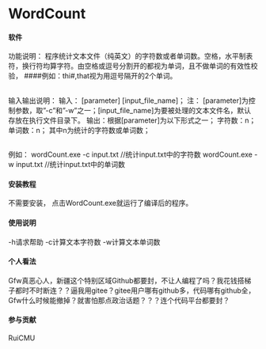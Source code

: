 # WordCount


#### 软件
功能说明：
	程序统计文本文件（纯英文）的字符数或者单词数。空格，水平制表符，换行符均算字符。由空格或逗号分割开的都视为单词，且不做单词的有效性校验，
####例如：thi#,that视为用逗号隔开的2个单词。
##
##
输入输出说明：
	输入： [parameter] [input_file_name]；
	注： [parameter]为控制参数，取”-c”和”-w”之一；[input_file_name]为要被处理的文本文件名，默认存放在执行文件目录下。
	输出：根据[parameter]为以下形式之一；
		字符数：n；
		单词数：n；
		其中n为统计的字符数或单词数；
##
例如：
   wordCount.exe -c input.txt //统计input.txt中的字符数
   wordCount.exe -w input.txt //统计input.txt中的单词数


#### 安装教程
不需要安装，
点击WordCount.exe就运行了编译后的程序。

#### 使用说明
-h请求帮助
-c计算文本字符数
-w计算文本单词数

#### 个人看法
Gfw真恶心人，新疆这个特别区域Github都要封，不让人编程了吗？我花钱搭梯子都时不时断连？？逼我用gitee？gitee用户哪有github多，代码哪有github全，Gfw什么时候能撤掉？就害怕那点政治话题？？？连个代码平台都要封？


#### 参与贡献

RuiCMU


